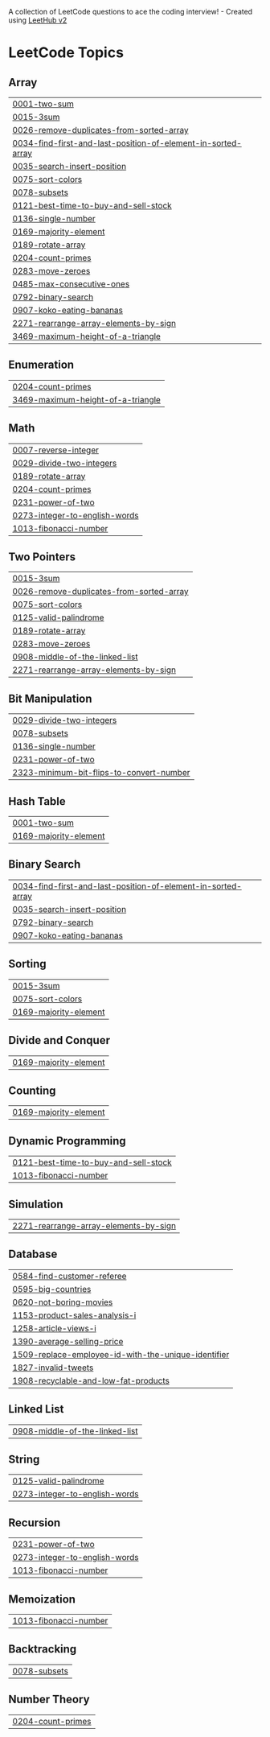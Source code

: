 A collection of LeetCode questions to ace the coding interview! - Created using [LeetHub v2](https://github.com/arunbhardwaj/LeetHub-2.0)
<!---LeetCode Topics Start-->
# LeetCode Topics
## Array
|  |
| ------- |
| [0001-two-sum](https://github.com/harsh4677/Javascript_35_Qn/tree/master/0001-two-sum) |
| [0015-3sum](https://github.com/harsh4677/Javascript_35_Qn/tree/master/0015-3sum) |
| [0026-remove-duplicates-from-sorted-array](https://github.com/harsh4677/Javascript_35_Qn/tree/master/0026-remove-duplicates-from-sorted-array) |
| [0034-find-first-and-last-position-of-element-in-sorted-array](https://github.com/harsh4677/Javascript_35_Qn/tree/master/0034-find-first-and-last-position-of-element-in-sorted-array) |
| [0035-search-insert-position](https://github.com/harsh4677/Javascript_35_Qn/tree/master/0035-search-insert-position) |
| [0075-sort-colors](https://github.com/harsh4677/Javascript_35_Qn/tree/master/0075-sort-colors) |
| [0078-subsets](https://github.com/harsh4677/Javascript_35_Qn/tree/master/0078-subsets) |
| [0121-best-time-to-buy-and-sell-stock](https://github.com/harsh4677/Javascript_35_Qn/tree/master/0121-best-time-to-buy-and-sell-stock) |
| [0136-single-number](https://github.com/harsh4677/Javascript_35_Qn/tree/master/0136-single-number) |
| [0169-majority-element](https://github.com/harsh4677/Javascript_35_Qn/tree/master/0169-majority-element) |
| [0189-rotate-array](https://github.com/harsh4677/Javascript_35_Qn/tree/master/0189-rotate-array) |
| [0204-count-primes](https://github.com/harsh4677/Javascript_35_Qn/tree/master/0204-count-primes) |
| [0283-move-zeroes](https://github.com/harsh4677/Javascript_35_Qn/tree/master/0283-move-zeroes) |
| [0485-max-consecutive-ones](https://github.com/harsh4677/Javascript_35_Qn/tree/master/0485-max-consecutive-ones) |
| [0792-binary-search](https://github.com/harsh4677/Javascript_35_Qn/tree/master/0792-binary-search) |
| [0907-koko-eating-bananas](https://github.com/harsh4677/Javascript_35_Qn/tree/master/0907-koko-eating-bananas) |
| [2271-rearrange-array-elements-by-sign](https://github.com/harsh4677/Javascript_35_Qn/tree/master/2271-rearrange-array-elements-by-sign) |
| [3469-maximum-height-of-a-triangle](https://github.com/harsh4677/Javascript_35_Qn/tree/master/3469-maximum-height-of-a-triangle) |
## Enumeration
|  |
| ------- |
| [0204-count-primes](https://github.com/harsh4677/Javascript_35_Qn/tree/master/0204-count-primes) |
| [3469-maximum-height-of-a-triangle](https://github.com/harsh4677/Javascript_35_Qn/tree/master/3469-maximum-height-of-a-triangle) |
## Math
|  |
| ------- |
| [0007-reverse-integer](https://github.com/harsh4677/Javascript_35_Qn/tree/master/0007-reverse-integer) |
| [0029-divide-two-integers](https://github.com/harsh4677/Javascript_35_Qn/tree/master/0029-divide-two-integers) |
| [0189-rotate-array](https://github.com/harsh4677/Javascript_35_Qn/tree/master/0189-rotate-array) |
| [0204-count-primes](https://github.com/harsh4677/Javascript_35_Qn/tree/master/0204-count-primes) |
| [0231-power-of-two](https://github.com/harsh4677/Javascript_35_Qn/tree/master/0231-power-of-two) |
| [0273-integer-to-english-words](https://github.com/harsh4677/Javascript_35_Qn/tree/master/0273-integer-to-english-words) |
| [1013-fibonacci-number](https://github.com/harsh4677/Javascript_35_Qn/tree/master/1013-fibonacci-number) |
## Two Pointers
|  |
| ------- |
| [0015-3sum](https://github.com/harsh4677/Javascript_35_Qn/tree/master/0015-3sum) |
| [0026-remove-duplicates-from-sorted-array](https://github.com/harsh4677/Javascript_35_Qn/tree/master/0026-remove-duplicates-from-sorted-array) |
| [0075-sort-colors](https://github.com/harsh4677/Javascript_35_Qn/tree/master/0075-sort-colors) |
| [0125-valid-palindrome](https://github.com/harsh4677/Javascript_35_Qn/tree/master/0125-valid-palindrome) |
| [0189-rotate-array](https://github.com/harsh4677/Javascript_35_Qn/tree/master/0189-rotate-array) |
| [0283-move-zeroes](https://github.com/harsh4677/Javascript_35_Qn/tree/master/0283-move-zeroes) |
| [0908-middle-of-the-linked-list](https://github.com/harsh4677/Javascript_35_Qn/tree/master/0908-middle-of-the-linked-list) |
| [2271-rearrange-array-elements-by-sign](https://github.com/harsh4677/Javascript_35_Qn/tree/master/2271-rearrange-array-elements-by-sign) |
## Bit Manipulation
|  |
| ------- |
| [0029-divide-two-integers](https://github.com/harsh4677/Javascript_35_Qn/tree/master/0029-divide-two-integers) |
| [0078-subsets](https://github.com/harsh4677/Javascript_35_Qn/tree/master/0078-subsets) |
| [0136-single-number](https://github.com/harsh4677/Javascript_35_Qn/tree/master/0136-single-number) |
| [0231-power-of-two](https://github.com/harsh4677/Javascript_35_Qn/tree/master/0231-power-of-two) |
| [2323-minimum-bit-flips-to-convert-number](https://github.com/harsh4677/Javascript_35_Qn/tree/master/2323-minimum-bit-flips-to-convert-number) |
## Hash Table
|  |
| ------- |
| [0001-two-sum](https://github.com/harsh4677/Javascript_35_Qn/tree/master/0001-two-sum) |
| [0169-majority-element](https://github.com/harsh4677/Javascript_35_Qn/tree/master/0169-majority-element) |
## Binary Search
|  |
| ------- |
| [0034-find-first-and-last-position-of-element-in-sorted-array](https://github.com/harsh4677/Javascript_35_Qn/tree/master/0034-find-first-and-last-position-of-element-in-sorted-array) |
| [0035-search-insert-position](https://github.com/harsh4677/Javascript_35_Qn/tree/master/0035-search-insert-position) |
| [0792-binary-search](https://github.com/harsh4677/Javascript_35_Qn/tree/master/0792-binary-search) |
| [0907-koko-eating-bananas](https://github.com/harsh4677/Javascript_35_Qn/tree/master/0907-koko-eating-bananas) |
## Sorting
|  |
| ------- |
| [0015-3sum](https://github.com/harsh4677/Javascript_35_Qn/tree/master/0015-3sum) |
| [0075-sort-colors](https://github.com/harsh4677/Javascript_35_Qn/tree/master/0075-sort-colors) |
| [0169-majority-element](https://github.com/harsh4677/Javascript_35_Qn/tree/master/0169-majority-element) |
## Divide and Conquer
|  |
| ------- |
| [0169-majority-element](https://github.com/harsh4677/Javascript_35_Qn/tree/master/0169-majority-element) |
## Counting
|  |
| ------- |
| [0169-majority-element](https://github.com/harsh4677/Javascript_35_Qn/tree/master/0169-majority-element) |
## Dynamic Programming
|  |
| ------- |
| [0121-best-time-to-buy-and-sell-stock](https://github.com/harsh4677/Javascript_35_Qn/tree/master/0121-best-time-to-buy-and-sell-stock) |
| [1013-fibonacci-number](https://github.com/harsh4677/Javascript_35_Qn/tree/master/1013-fibonacci-number) |
## Simulation
|  |
| ------- |
| [2271-rearrange-array-elements-by-sign](https://github.com/harsh4677/Javascript_35_Qn/tree/master/2271-rearrange-array-elements-by-sign) |
## Database
|  |
| ------- |
| [0584-find-customer-referee](https://github.com/harsh4677/Javascript_35_Qn/tree/master/0584-find-customer-referee) |
| [0595-big-countries](https://github.com/harsh4677/Javascript_35_Qn/tree/master/0595-big-countries) |
| [0620-not-boring-movies](https://github.com/harsh4677/Javascript_35_Qn/tree/master/0620-not-boring-movies) |
| [1153-product-sales-analysis-i](https://github.com/harsh4677/Javascript_35_Qn/tree/master/1153-product-sales-analysis-i) |
| [1258-article-views-i](https://github.com/harsh4677/Javascript_35_Qn/tree/master/1258-article-views-i) |
| [1390-average-selling-price](https://github.com/harsh4677/Javascript_35_Qn/tree/master/1390-average-selling-price) |
| [1509-replace-employee-id-with-the-unique-identifier](https://github.com/harsh4677/Javascript_35_Qn/tree/master/1509-replace-employee-id-with-the-unique-identifier) |
| [1827-invalid-tweets](https://github.com/harsh4677/Javascript_35_Qn/tree/master/1827-invalid-tweets) |
| [1908-recyclable-and-low-fat-products](https://github.com/harsh4677/Javascript_35_Qn/tree/master/1908-recyclable-and-low-fat-products) |
## Linked List
|  |
| ------- |
| [0908-middle-of-the-linked-list](https://github.com/harsh4677/Javascript_35_Qn/tree/master/0908-middle-of-the-linked-list) |
## String
|  |
| ------- |
| [0125-valid-palindrome](https://github.com/harsh4677/Javascript_35_Qn/tree/master/0125-valid-palindrome) |
| [0273-integer-to-english-words](https://github.com/harsh4677/Javascript_35_Qn/tree/master/0273-integer-to-english-words) |
## Recursion
|  |
| ------- |
| [0231-power-of-two](https://github.com/harsh4677/Javascript_35_Qn/tree/master/0231-power-of-two) |
| [0273-integer-to-english-words](https://github.com/harsh4677/Javascript_35_Qn/tree/master/0273-integer-to-english-words) |
| [1013-fibonacci-number](https://github.com/harsh4677/Javascript_35_Qn/tree/master/1013-fibonacci-number) |
## Memoization
|  |
| ------- |
| [1013-fibonacci-number](https://github.com/harsh4677/Javascript_35_Qn/tree/master/1013-fibonacci-number) |
## Backtracking
|  |
| ------- |
| [0078-subsets](https://github.com/harsh4677/Javascript_35_Qn/tree/master/0078-subsets) |
## Number Theory
|  |
| ------- |
| [0204-count-primes](https://github.com/harsh4677/Javascript_35_Qn/tree/master/0204-count-primes) |
<!---LeetCode Topics End-->